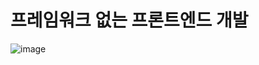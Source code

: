 # 프레임워크 없는 프론트엔드 개발

![image](https://user-images.githubusercontent.com/23524849/143771845-ce21384d-a826-457a-af07-2bc2107ea0ca.png)
